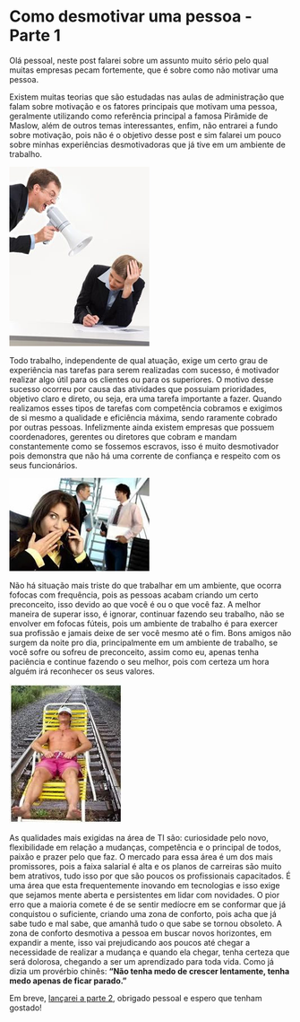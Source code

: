 # Como desmotivar uma pessoa - Parte 1

Olá pessoal, neste post falarei sobre um assunto muito sério pelo qual muitas empresas pecam fortemente, que é sobre como não motivar uma pessoa.

Existem muitas teorias que são estudadas nas aulas de administração que falam sobre motivação e os fatores principais que motivam uma pessoa, geralmente utilizando como referência principal a famosa Pirâmide de Maslow, além de outros temas interessantes, enfim, não entrarei a fundo sobre motivação, pois não é o objetivo desse post e sim falarei um pouco sobre minhas experiências desmotivadoras que já tive em um ambiente de trabalho.

![Ser cobrado a todo momento](../images/pressao-no-trabalho.jpg)

Todo trabalho, independente de qual atuação, exige um certo grau de experiência nas tarefas para serem realizadas com sucesso, é motivador realizar algo útil para os clientes ou para os superiores. O motivo desse sucesso ocorreu por causa das atividades que possuiam prioridades, objetivo claro e direto, ou seja, era uma tarefa importante a fazer. Quando realizamos esses tipos de tarefas com competência cobramos e exigimos de si mesmo a qualidade e eficiência máxima, sendo raramente cobrado por outras pessoas. Infelizmente ainda existem empresas que possuem coordenadores, gerentes ou diretores que cobram e mandam constantemente como se fossemos escravos, isso é muito desmotivador pois demonstra que não há uma corrente de confiança e respeito com os seus funcionários.

![Fofocas e preconceitos](../images/fofocas-e-preconceitos.jpg)

Não há situação mais triste do que trabalhar em um ambiente, que ocorra fofocas com frequência, pois as pessoas acabam criando um certo preconceito, isso devido ao que você é ou o que você faz. A melhor maneira de superar isso, é ignorar, continuar fazendo seu trabalho, não se envolver em fofocas fúteis, pois um ambiente de trabalho é para exercer sua profissão e jamais deixe de ser você mesmo até o fim. Bons amigos não surgem da noite pro dia, principalmente em um ambiente de trabalho, se você sofre ou sofreu de preconceito, assim como eu, apenas tenha paciência e continue fazendo o seu melhor, pois com certeza um hora alguém irá reconhecer os seus valores.

![Zona de conforto](../images/zona-de-conforto.jpg)

As qualidades mais exigidas na área de TI são: curiosidade pelo novo, flexibilidade em relação a mudanças, competência e o principal de todos, paixão e prazer pelo que faz. O mercado para essa área é um dos mais promissores, pois a faixa salarial é alta e os planos de carreiras são muito bem atrativos, tudo isso por que são poucos os profissionais capacitados. É uma área que esta frequentemente inovando em tecnologias e isso exige que sejamos mente aberta e persistentes em lidar com novidades. O pior erro que a maioria comete é de se sentir medíocre em se conformar que já conquistou o suficiente, criando uma zona de conforto, pois acha que já sabe tudo e mal sabe, que amanhã tudo o que sabe se tornou obsoleto. A zona de conforto desmotiva a pessoa em buscar novos horizontes, em expandir a mente, isso vai prejudicando aos poucos até chegar a necessidade de realizar a mudança e quando ela chegar, tenha certeza que será dolorosa, chegando a ser um aprendizado para toda vida. Como já dizia um provérbio chinês: **“Não tenha medo de crescer lentamente, tenha medo apenas de ficar parado.”**

Em breve, [lançarei a parte 2](../como-desmotivar-uma-pessoa-parte-2 "Como desmotivar uma pessoa - Parte 2"), obrigado pessoal e espero que tenham gostado!